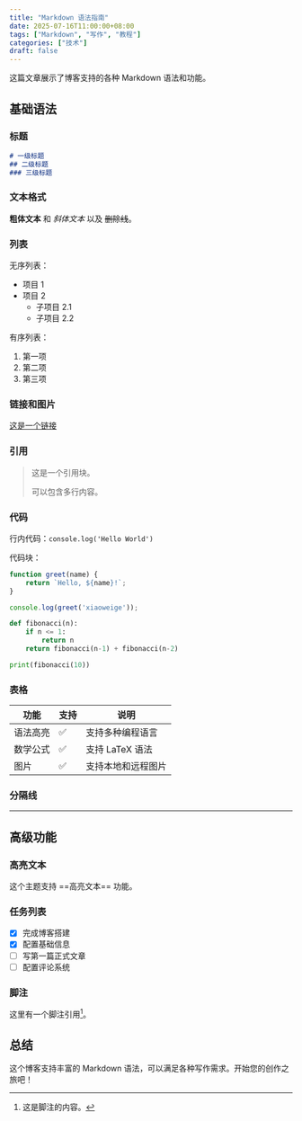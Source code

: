 ```yaml
---
title: "Markdown 语法指南"
date: 2025-07-16T11:00:00+08:00
tags: ["Markdown", "写作", "教程"]
categories: ["技术"]
draft: false
---
```


这篇文章展示了博客支持的各种 Markdown 语法和功能。

## 基础语法

### 标题

```markdown
# 一级标题
## 二级标题
### 三级标题
```

### 文本格式

**粗体文本** 和 *斜体文本* 以及 ~~删除线~~。

### 列表

无序列表：
- 项目 1
- 项目 2
  - 子项目 2.1
  - 子项目 2.2

有序列表：
1. 第一项
2. 第二项
3. 第三项

### 链接和图片

[这是一个链接](https://example.com)

### 引用

> 这是一个引用块。
> 
> 可以包含多行内容。

### 代码

行内代码：`console.log('Hello World')`

代码块：

```javascript
function greet(name) {
    return `Hello, ${name}!`;
}

console.log(greet('xiaoweige'));
```

```python
def fibonacci(n):
    if n <= 1:
        return n
    return fibonacci(n-1) + fibonacci(n-2)

print(fibonacci(10))
```

### 表格

| 功能 | 支持 | 说明 |
|------|------|------|
| 语法高亮 | ✅ | 支持多种编程语言 |
| 数学公式 | ✅ | 支持 LaTeX 语法 |
| 图片 | ✅ | 支持本地和远程图片 |

### 分隔线

---

## 高级功能

### 高亮文本

这个主题支持 ==高亮文本== 功能。

### 任务列表

- [x] 完成博客搭建
- [x] 配置基础信息
- [ ] 写第一篇正式文章
- [ ] 配置评论系统

### 脚注

这里有一个脚注引用[^1]。

[^1]: 这是脚注的内容。

## 总结

这个博客支持丰富的 Markdown 语法，可以满足各种写作需求。开始您的创作之旅吧！

